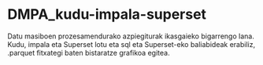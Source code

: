 # DMPA_kudu-impala-superset

Datu masiboen prozesamendurako azpiegiturak ikasgaieko bigarrengo lana. Kudu, impala eta Superset lotu eta sql eta Superset-eko baliabideak erabiliz, .parquet fitxategi baten bistaratze grafikoa egitea.
